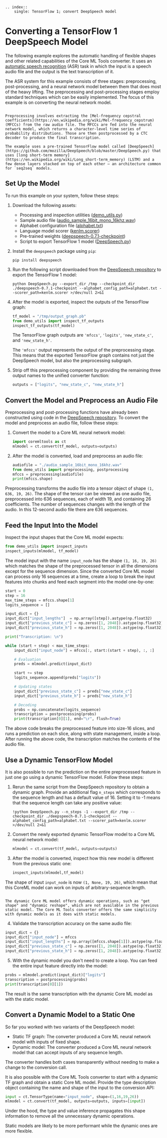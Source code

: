```{eval-rst}
.. index:: 
    single: TensorFlow 1; convert DeepSpeech model
```


# Converting a TensorFlow 1 DeepSpeech Model

The following example explores the automatic handling of flexible shapes and other related capabilities of the Core ML Tools converter. It uses an [automatic speech recognition](https://en.wikipedia.org/wiki/Speech_recognition#End-to-end_automatic_speech_recognition) (ASR) task in which the input is a speech audio file and the output is the text transcription of it.

The ASR system for this example consists of three stages: preprocessing, post-processing, and a neural network model between them that does most of the heavy lifting. The preprocessing and post-processing stages employ standard techniques which can be easily implemented. The focus of this example is on converting the neural network model.

```{admonition} How ASR Works

Preprocessing involves extracting the [Mel-frequency cepstral coefficients](https://en.wikipedia.org/wiki/Mel-frequency_cepstrum) (MFCCs) from the raw audio file. The MFCCs are fed into the neural network model, which returns a character-level time series of probability distributions. Those are then postprocessed by a CTC decoder to produce the final transcription.

The example uses a pre-trained TensorFlow model called [DeepSpeech](https://github.com/mozilla/DeepSpeech/blob/master/DeepSpeech.py) that uses [long short-term memory](https://en.wikipedia.org/wiki/Long_short-term_memory) (LSTM) and a few dense layers stacked on top of each other — an architecture common for `seq2seq` models.

```

## Set Up the Model

To run this example on your system, follow these steps:

1. Download the following assets:
    - Processing and inspection utilities ([demo_utils.py](https://docs-assets.developer.apple.com/coremltools/deepspeech/demo_utils.py)) 
    - Sample audio file ([audio_sample_16bit_mono_16khz.wav](https://docs-assets.developer.apple.com/coremltools/deepspeech/audio_sample_16bit_mono_16khz.wav))
    - Alphabet configuration file ([alphabet.txt](https://github.com/mozilla/DeepSpeech/blob/master/data/alphabet.txt))
    - Language model scorer ([kenlm.scorer](https://github.com/mozilla/DeepSpeech/blob/master/data/lm/kenlm.scorer))
    - Pre-trained weights ([deepspeech-0.7.1-checkpoint](https://github.com/mozilla/DeepSpeech/releases/download/v0.7.1/deepspeech-0.7.1-checkpoint.tar.gz))
    - Script to export TensorFlow 1 model ([DeepSpeech.py](https://github.com/mozilla/DeepSpeech/blob/master/DeepSpeech.py))

2. Install the `deepspeech` package using `pip`:
    
    ```shell
    pip install deepspeech
    ```

3. Run the following script downloaded from the [DeepSpeech repository](https://github.com/mozilla/DeepSpeech) to export the TensorFlow 1 model:
    
	```shell
	python DeepSpeech.py --export_dir /tmp --checkpoint_dir ./deepspeech-0.7.1-checkpoint --alphabet_config_path=alphabet.txt --scorer_path=kenlm.scorer >/dev/null 2>&1
	```

4. After the model is exported, inspect the outputs of the TensorFlow graph:
    
	```python
	tf_model = "/tmp/output_graph.pb"
	from demo_utils import inspect_tf_outputs
	inspect_tf_outputs(tf_model)
	```
    
    The TensorFlow graph outputs are `'mfccs'`, `'logits'`, `'new_state_c'`, and `'new_state_h'`. 
    
    The `'mfccs'` output represents the output of the preprocessing stage. This means that the exported TensorFlow graph contains not just the DeepSpeech model, but also the preprocessing subgraph. 

5. Strip off this preprocessing component by providing the remaining three output names to the unified converter function:
    
	```python
	outputs = ["logits", "new_state_c", "new_state_h"]
	```


## Convert the Model and Preprocess an Audio File

Preprocessing and post-processing functions have already been constructed using code in the [DeepSpeech repository](https://github.com/mozilla/DeepSpeech). To convert the model and preprocess an audio file, follow these steps:

1. Convert the model to a Core ML neural network model:
    
	```python
	import coremltools as ct
	mlmodel = ct.convert(tf_model, outputs=outputs)
	```

2. After the model is converted, load and preprocess an audio file:
    
	```python
	audiofile = "./audio_sample_16bit_mono_16khz.wav"
	from demo_utils import preprocessing, postprocessing
	mfccs = preprocessing(audiofile)
	print(mfccs.shape)
	```

Preprocessing transforms the audio file into a tensor object of shape `(1, 636, 19, 26)`. The shape of the tensor can be viewed as one audio file, preprocessed into 636 sequences, each of width 19, and containing 26 coefficients. The number of sequences changes with the length of the audio. In this 12-second audio file there are 636 sequences.

## Feed the Input Into the Model

Inspect the input shapes that the Core ML model expects:

```python
from demo_utils import inspect_inputs
inspect_inputs(mlmodel, tf_model)
```

The model input with the name `input_node` has the shape `(1, 16, 19, 26)` which matches the shape of the preprocessed tensor in all the dimensions except for the sequence dimension. Since the converted Core ML model can process only 16 sequences at a time, create a loop to break the input features into chunks and feed each segment into the model one-by-one:

```python
start = 0 
step = 16
max_time_steps = mfccs.shape[1]
logits_sequence = []

input_dict = {}
input_dict["input_lengths"]  = np.array([step]).astype(np.float32)
input_dict["previous_state_c"] = np.zeros([1, 2048]).astype(np.float32) # Initializing cell state 
input_dict["previous_state_h"] = np.zeros([1, 2048]).astype(np.float32) # Initializing hidden state 

print("Transcription: \n")

while (start + step) < max_time_steps:
    input_dict["input_node"] = mfccs[:, start:(start + step), :, :]

    # Evaluation
    preds = mlmodel.predict(input_dict)

    start += step
    logits_sequence.append(preds["logits"])

    # Updating states
    input_dict["previous_state_c"] = preds["new_state_c"]
    input_dict["previous_state_h"] = preds["new_state_h"]

    # Decoding
    probs = np.concatenate(logits_sequence)
    transcription = postprocessing(probs)
    print(transcription[0][1], end="\r", flush=True)
```

The above code breaks the preprocessed feature into size-16 slices, and runs a prediction on each slice, along with state management, inside a loop. After running the above code, the transcription matches the contents of the audio file.

## Use a Dynamic TensorFlow Model

It is also possible to run the prediction on the entire preprocessed feature in just one go using a dynamic TensorFlow model. Follow these steps:

1. Rerun the same script from the DeepSpeech repository to obtain a dynamic graph. Provide an additional flag `n_steps` which corresponds to the sequence length and has a default value of 16. Setting it to -1 means that the sequence length can take any positive value:
    
	```shell
	!python DeepSpeech.py --n_steps -1 --export_dir /tmp --checkpoint_dir ./deepspeech-0.7.1-checkpoint --alphabet_config_path=alphabet.txt --scorer_path=kenlm.scorer >/dev/null 2>&1
	```

2. Convert the newly exported dynamic TensorFlow model to a Core ML neural network model:
    
	```python
	mlmodel = ct.convert(tf_model, outputs=outputs)
	```

3. After the model is converted, inspect how this new model is different from the previous static one:
    
	```python
	inspect_inputs(mlmodel,tf_model)
	```

The shape of input `input_node` is now `(1, None, 19, 26)`, which mean that this CoreML model can work on inputs of arbitrary-sequence length.

```{note}

The dynamic Core ML model offers dynamic operations, such as "get shape" and "dynamic reshape", which are not available in the previous static model. The Core ML Tools converter offers the same simplicity with dynamic models as it does with static models.
```

4. Validate the transcription accuracy on the same audio file:

```python
input_dict = {}
input_dict["input_node"] = mfccs
input_dict["input_lengths"] = np.array([mfccs.shape[1]]).astype(np.float32)
input_dict["previous_state_c"] = np.zeros([1, 2048]).astype(np.float32) # Initializing cell state 
input_dict["previous_state_h"] = np.zeros([1, 2048]).astype(np.float32) # Initializing hidden state
```

5. With the dynamic model you don't need to create a loop. You can feed the entire input feature directly into the model:

```python
probs = mlmodel.predict(input_dict)["logits"]
transcription = postprocessing(probs)
print(transcription[0][1])
```

The result is the same transcription with the dynamic Core ML model as with the static model.

## Convert a Dynamic Model to a Static One

So far you worked with two variants of the DeepSpeech model:

- Static TF graph: The converter produced a Core ML neural network model with inputs of fixed shape. 
- Dynamic model: The converter produced a Core ML neural network model that can accept inputs of any sequence length. 

The converter handles both cases transparently without needing to make a change to the conversion call.

It is also possible with the Core ML Tools converter to start with a dynamic TF graph and obtain a static Core ML model. Provide the type description object containing the name and shape of the input to the conversion API: 

```python
input = ct.TensorType(name="input_node", shape=(1,16,19,26))
mlmodel = ct.convert(tf_model, outputs=outputs, inputs=[input])
```

Under the hood, the type and value inference propagates this shape information to remove all the unnecessary dynamic operations. 

Static models are likely to be more performant while the dynamic ones are more flexible.
